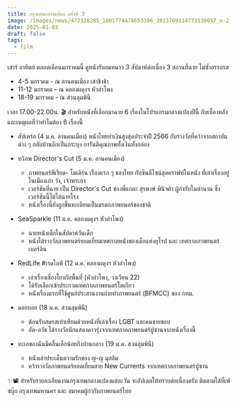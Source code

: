 ```yaml
---
title: กรุงเทพกลางแปลง ครั้งที่ 3
image: /images/news/472328285_1001774478653396_3813709114773138057_n-2.jpg
date: 2025-01-03
draft: false
tags:
  - film
---
```

เสาร์ อาทิตย์  ตลอดเดือนมกราคมนี้ ดูหนังรับลมหนาว 3 สัปดาห์ต่อเนื่อง 3 สถานที่ฉาย ไม่ซ้ำอรรถรส

- 4-5 มกราคม - ณ ลานคนเมือง เสาชิงช้า
- 11-12 มกราคม – ณ คลองผดุงฯ หัวลำโพง
- 18-19 มกราคม - ณ สวนลุมพินี

เวลา 17.00-22.00น. 
🎬 สำหรับหนังที่เลือกมาฉาย 6 เรื่องในโปรแกรมกลางแปลงปีนี้ กับเบื้องหลังและเหตุผลที่ว่าทำไมต้อง 6 เรื่องนี้ 

- สัปเหร่อ (4 ม.ค. ลานคนเมือง)
หนังไทยทำเงินสูงสุดประจำปี 2566 กับรางวัลที่คว้าจากสถาบันต่าง ๆ กลับบ้านอีกเป็นกระบุง การันตีคุณภาพทั้งเงินทั้งกล่อง

- ทวิภพ  Director's Cut  (5 ม.ค. ลานคนเมือง)
  - ภาพยนตร์พีเรียด- โมเดิร์น เรื่องแรก ๆ ของไทย กับซีนดีไซน์สุดคราฟท์ในหนัง ที่เล่าเรื่องอยู่ในเมืองเก่า วัง, เจ้าพระยา 
  - เวอร์ชันที่ฉาย เป็น Director's Cut ของพี่แกละ สุรพงษ์ พินิจค้า ผู้กำกับในตำนาน ซึ่งเวอร์ชันนี้ไม่ได้ฉายโรง
  - หนังเรื้องนี้ยังถูกขึ้นทะเบียนเป็นมรดกภาพยนตร์ของชาติ

- SeaSparkle (11 ม.ค. คลองผดุงฯ หัวลำโพง)
  - ฉายหนังเด็กในสัปดาห์วันเด็ก
  - หนังได้รางวัลภาพยนตร์ยอดเยี่ยมเทศกาลหนังของเด็กแห่งยุโรป และ เทศกาลภาพยนตร์เบอร์ลิน

- RedLife #เรดไลฟ์ (12 ม.ค. คลองผดุงฯ หัวลำโพง)
  - เล่าเรื่องเชื่องโยงกับพื้นที่ (หัวลำโพง, วงเวียน 22)
  - ได้รับเลือกเข้าประกวดเทศกาลภาพยนตร์โตเกียว
  - หนังเรื่องแรกที่ใช้ศูนย์ประสานงานถ่ายทำภาพยนตร์ (BFMCC) ของ กทม.

- ดอยบอย (18 ม.ค. สวนลุมพินี)
  - ต้อนรับสมรสเท่าเทียมด้วยหนังที่เล่าเรื่อง LGBT และคนชายขอบ
  - อัด-อวัช ได้รางวัลนักแสดงดาวรุ่งจากเทศกาลภาพยนตร์ปูซานจากหนังเรื่องนี้

- ทะเลของฉันมีคลื่นเล็กน้อยถึงปานกลาง (19 ม.ค. สวนลุมพินี)
  - หนังเล่าประเด็นความรักของ ญ-ญ มุสลิม
  - คว้ารางวัลภาพยนตร์ยอดเยี่ยมสาย New Currents จากเทศกาลภาพยนตร์ปูซาน

✨📽️ สำหรับรายละเอียดงานกรุงเทพกลางแปลงแต่ละวัน จะอัปเดตให้ทราบต่อเนื่องครับ
ติดตามได้ที่เฟซบุ๊ก กรุงเทพมหานคร และ สมาคมผู้กำกับภาพยนตร์ไทย
